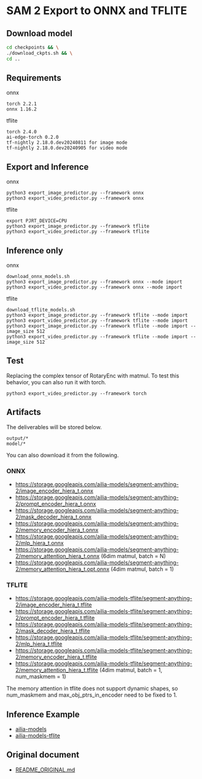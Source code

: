 # SAM 2 Export to ONNX and TFLITE

## Download model


```bash
cd checkpoints && \
./download_ckpts.sh && \
cd ..
```

## Requirements

onnx

```
torch 2.2.1
onnx 1.16.2
```

tflite

```
torch 2.4.0
ai-edge-torch 0.2.0
tf-nightly 2.18.0.dev20240811 for image mode
tf-nightly 2.18.0.dev20240905 for video mode
```

## Export and Inference

onnx

```
python3 export_image_predictor.py --framework onnx
python3 export_video_predictor.py --framework onnx
```

tflite

```
export PJRT_DEVICE=CPU
python3 export_image_predictor.py --framework tflite
python3 export_video_predictor.py --framework tflite
```

## Inference only

onnx

```
download_onnx_models.sh
python3 export_image_predictor.py --framework onnx --mode import
python3 export_video_predictor.py --framework onnx --mode import
```

tflite

```
download_tflite_models.sh
python3 export_image_predictor.py --framework tflite --mode import
python3 export_video_predictor.py --framework tflite --mode import
python3 export_image_predictor.py --framework tflite --mode import --image_size 512
python3 export_video_predictor.py --framework tflite --mode import --image_size 512
```

## Test

Replacing the complex tensor of RotaryEnc with matmul. To test this behavior, you can also run it with torch.

```
python3 export_video_predictor.py --framework torch
```

## Artifacts

The deliverables will be stored below.

```
output/*
model/*
```

You can also download it from the following.

### ONNX

- https://storage.googleapis.com/ailia-models/segment-anything-2/image_encoder_hiera_t.onnx
- https://storage.googleapis.com/ailia-models/segment-anything-2/prompt_encoder_hiera_t.onnx
- https://storage.googleapis.com/ailia-models/segment-anything-2/mask_decoder_hiera_t.onnx
- https://storage.googleapis.com/ailia-models/segment-anything-2/memory_encoder_hiera_t.onnx
- https://storage.googleapis.com/ailia-models/segment-anything-2/mlp_hiera_t.onnx
- https://storage.googleapis.com/ailia-models/segment-anything-2/memory_attention_hiera_t.onnx (6dim matmul, batch = N)
- https://storage.googleapis.com/ailia-models/segment-anything-2/memory_attention_hiera_t.opt.onnx (4dim matmul, batch = 1)

### TFLITE

- https://storage.googleapis.com/ailia-models-tflite/segment-anything-2/image_encoder_hiera_t.tflite
- https://storage.googleapis.com/ailia-models-tflite/segment-anything-2/prompt_encoder_hiera_t.tflite
- https://storage.googleapis.com/ailia-models-tflite/segment-anything-2/mask_decoder_hiera_t.tflite
- https://storage.googleapis.com/ailia-models-tflite/segment-anything-2/mlp_hiera_t.tflite
- https://storage.googleapis.com/ailia-models-tflite/segment-anything-2/memory_encoder_hiera_t.tflite
- https://storage.googleapis.com/ailia-models-tflite/segment-anything-2/memory_attention_hiera_t.tflite (4dim matmul, batch = 1, num_maskmem = 1)

The memory attention in tflite does not support dynamic shapes, so num_maskmem and max_obj_ptrs_in_encoder need to be fixed to 1.

## Inference Example

- [ailia-models](https://github.com/axinc-ai/ailia-models/tree/master/image_segmentation/segment-anything-2)
- [ailia-models-tflite](https://github.com/axinc-ai/ailia-models-tflite/pull/90)

## Original document

- [README_ORIGINAL.md](README_ORIGINAL.md)
